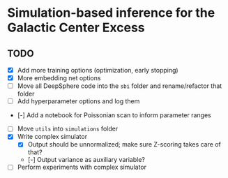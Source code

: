 # Simulation-based inference for the Galactic Center Excess

## TODO

- [X] Add more training options (optimization, early stopping)
- [X] More embedding net options
- [ ] Move all DeepSphere code into the `sbi` folder and rename/refactor that folder
- [ ] Add hyperparameter options and log them
- [-] Add a notebook for Poissonian scan to inform parameter ranges
- [ ] Move `utils` into `simulations` folder
- [X] Write complex simulator
    - [X] Output should be unnormalized; make sure Z-scoring takes care of that?
    - [-] Output variance as auxiliary variable? 
- [ ] Perform experiments with complex simulator